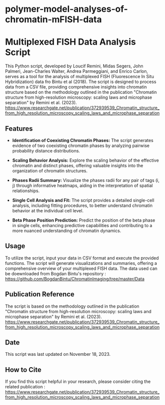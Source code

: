 # polymer-model-analyses-of-chromatin-mFISH-data

# Multiplexed FISH Data Analysis Script

This Python script, developed by Loucif Remini, Midas Segers, John Palmeri, Jean-Charles Walter, Andrea Parmeggiani, and Enrico Carlon, serves as a tool for the analysis of multiplexed FISH (Fluorescence In Situ Hybridization) data fro Bintu et al (2018). The script is designed to process data from a CSV file, providing comprehensive insights into chromatin structure based on the methodology outlined in the publication "Chromatin structure from high-resolution microscopy: scaling laws and microphase separation" by Remini et al. (2023).
https://www.researchgate.net/publication/372939539_Chromatin_structure_from_high_resolution_microscopy_scaling_laws_and_microphase_separation

## Features

- **Identification of Coexisting Chromatin Phases:**
  The script generates evidence of two coexisting chromatin phases by analyzing pairwise probability distance distributions.

- **Scaling Behavior Analysis:**
  Explore the scaling behavior of the effective chromatin and distinct phases, offering valuable insights into the organization of chromatin structures.

- **Phases Radii Summary:**
  Visualize the phases radii for any pair of tags (i, j) through informative heatmaps, aiding in the interpretation of spatial relationships.

- **Single Cell Analysis and Fit:**
  The script provides a detailed single-cell analysis, including fitting procedures, to better understand chromatin behavior at the individual cell level.

- **Beta Phase Position Prediction:**
  Predict the position of the beta phase in single cells, enhancing predictive capabilities and contributing to a more nuanced understanding of chromatin dynamics.

## Usage

To utilize the script, input your data in CSV format and execute the provided functions. The script will generate visualizations and summaries, offering a comprehensive overview of your multiplexed FISH data.
The data used can be doewnloaded from Bogdan Bintu's repository : https://github.com/BogdanBintu/ChromatinImaging/tree/master/Data
## Publication Reference

The script is based on the methodology outlined in the publication "Chromatin structure from high-resolution microscopy: scaling laws and microphase separation" by Remini et al. (2023).
https://www.researchgate.net/publication/372939539_Chromatin_structure_from_high_resolution_microscopy_scaling_laws_and_microphase_separation

## Date

This script was last updated on November 18, 2023.

## How to Cite

If you find this script helpful in your research, please consider citing the related publication : https://www.researchgate.net/publication/372939539_Chromatin_structure_from_high_resolution_microscopy_scaling_laws_and_microphase_separation

